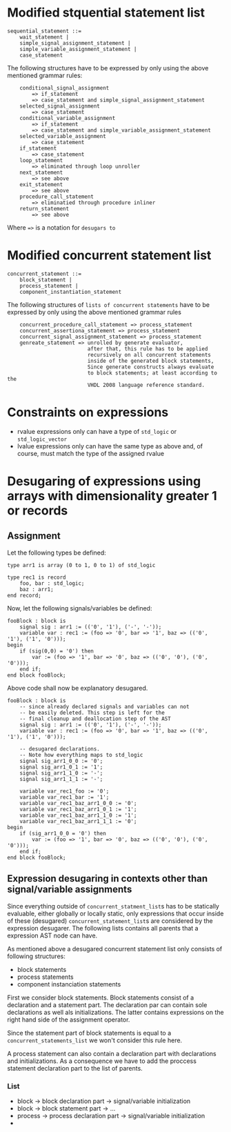 # Modified stquential statement list

```
sequential_statement ::= 
    wait_statement |
    simple_signal_assignment_statement |
    simple_variable_assignment_statement |
    case_statement
```

The following structures have to be expressed
by only using the above mentioned grammar rules:

```
    conditional_signal_assignment 
        => if_statement 
        => case_statement and simple_signal_assignment_statement
    selected_signal_assignment 
        => case_statement
    conditional_variable_assignment 
        => if_statement 
        => case_statement and simple_variable_assignment_statement
    selected_variable_assignment 
        => case_statement
    if_statement 
        => case_statement
    loop_statement 
        => eliminated through loop unroller
    next_statement 
        => see above
    exit_statement 
        => see above
    procedure_call_statement 
        => eliminatied through procedure inliner
    return_statement 
        => see above
```
Where `=>` is a notation for `desugars to`

# Modified concurrent statement list

```
concurrent_statement ::=
    block_statement |
    process_statement |
    component_instantiation_statement
```

The following structures of `lists of concurrent statements` have
to be expressed by only using the above mentioned grammar rules

```
    concurrent_procedure_call_statement => process_statement
    concurrent_assertiona_statement => process_statement
    concurrent_signal_assignment_statement => process_statement
    genreate_statement => unrolled by generate evaluator, 
                          after that, this rule has to be applied
                          recursively on all concurrent statements
                          inside of the generated block statements, 
                          Since generate constructs always evaluate
                          to block statements; at least according to the
                          VHDL 2008 language reference standard.

```

# Constraints on expressions

- rvalue expressions only can have a type of `std_logic` or `std_logic_vector`
- lvalue expressions only can have the same type as above and, of course, must
  match the type of the assigned rvalue

# Desugaring of expressions using arrays with dimensionality greater 1 or records
## Assignment

Let the following types be defined:

```
type arr1 is array (0 to 1, 0 to 1) of std_logic

type rec1 is record
    foo, bar : std_logic;
    baz : arr1;
end record;
```

Now, let the following signals/variables be defined:

```
fooBlock : block is
    signal sig : arr1 := (('0', '1'), ('-', '-'));
    variable var : rec1 := (foo => '0', bar => '1', baz => (('0', '1'), ('1', '0')));
begin
    if (sig(0,0) = '0') then
        var := (foo => '1', bar => '0', baz => (('0', '0'), ('0', '0')));
    end if;
end block fooBlock;
```

Above code shall now be explanatory desugared.

```
fooBlock : block is
    -- since already declared signals and variables can not
    -- be easily deleted. This step is left for the 
    -- final cleanup and deallocation step of the AST
    signal sig : arr1 := (('0', '1'), ('-', '-'));
    variable var : rec1 := (foo => '0', bar => '1', baz => (('0', '1'), ('1', '0')));
    
    -- desugared declarations. 
    -- Note how everything maps to std_logic
    signal sig_arr1_0_0 := '0';
    signal sig_arr1_0_1 := '1';
    signal sig_arr1_1_0 := '-';
    signal sig_arr1_1_1 := '-';

    variable var_rec1_foo := '0';
    variable var_rec1_bar := '1';
    variable var_rec1_baz_arr1_0_0 := '0';
    variable var_rec1_baz_arr1_0_1 := '1';
    variable var_rec1_baz_arr1_1_0 := '1';
    variable var_rec1_baz_arr1_1_1 := '0';
begin
    if (sig_arr1_0_0 = '0') then
        var := (foo => '1', bar => '0', baz => (('0', '0'), ('0', '0')));
    end if;
end block fooBlock;
```

## Expression desugaring in contexts other than signal/variable assignments

Since everything outside of `concurrent_statment_list`s has to be statically
evaluable, either globally or locally static, only expressions that occur
inside of these (desugared) `concurrent_statement_list`s are considered by the 
expression desugarer.
The following lists contains all parents that a expression AST node can have.

As mentioned above a desugared concurrent statement list only consists
of following structures:
- block statements
- process statements
- component instanciation statements

First we consider block statements. Block statements consist of
a declaration and a statement part. The declaration par can contain
sole declarations as well als initializations. The latter contains
expressions on the right hand side of the assignment operator.

Since the statement part of block statements is equal to a 
`concurrent_statements_list` we won't consider this rule here.

A process statement can also contain a declaration part with
declarations and initializations. As a consequence we have to add
the proccess statement declaration part to the list of parents.

### List

- block -> block declaration part -> signal/variable initialization
- block -> block statement part -> ...
- process -> process declaration part -> signal/variable initialization
- 
